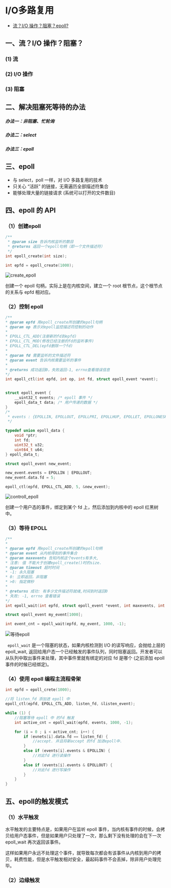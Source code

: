 # I/O多路复用

- [流？I/O 操作？阻塞？epoll?](https://learnku.com/articles/41814)

## 一、流？I/O 操作？阻塞？

### (1) 流

### (2) I/O 操作

### (3) 阻塞



## 二、解决阻塞死等待的办法

##### 办法一：非阻塞、忙轮询

##### 办法二：select

##### 办法三：epoll



## 三、epoll

- 与 select，poll 一样，对 I/O 多路复用的技术
- 只关心 “活跃” 的链接，无需遍历全部描述符集合
- 能够处理大量的链接请求 (系统可以打开的文件数目)



## 四、epoll 的 API

### （1）创建epoll

```c
/** 
 * @param size 告诉内核监听的数目 
 * @returns 返回一个epoll句柄（即一个文件描述符） 
 */
int epoll_create(int size);
```

```c
int epfd = epoll_create(1000);
```

![create_epoll](https://cdn.jsdelivr.net/gh/mouweng/FigureBed/img/20220307212300.jpg)

创建一个 epoll 句柄，实际上是在内核空间，建立一个 root 根节点，这个根节点的关系与 epfd 相对应。

### （2）控制 epoll

```c
/**
* @param epfd 用epoll_create所创建的epoll句柄
* @param op 表示对epoll监控描述符控制的动作
*
* EPOLL_CTL_ADD(注册新的fd到epfd)
* EPOLL_CTL_MOD(修改已经注册的fd的监听事件)
* EPOLL_CTL_DEL(epfd删除一个fd)
*
* @param fd 需要监听的文件描述符
* @param event 告诉内核需要监听的事件
*
* @returns 成功返回0，失败返回-1, errno查看错误信息
*/
int epoll_ctl(int epfd, int op, int fd, struct epoll_event *event);


struct epoll_event {
    __uint32_t events; /* epoll 事件 */
    epoll_data_t data; /* 用户传递的数据 */
}
/*
 * events : {EPOLLIN, EPOLLOUT, EPOLLPRI, EPOLLHUP, EPOLLET, EPOLLONESHOT}
 */

typedef union epoll_data {
    void *ptr;
    int fd;
    uint32_t u32;
    uint64_t u64;
} epoll_data_t;
```

```c
struct epoll_event new_event;

new_event.events = EPOLLIN | EPOLLOUT;
new_event.data.fd = 5;

epoll_ctl(epfd, EPOLL_CTL_ADD, 5, &new_event);
```

![controll_epoll](https://cdn.jsdelivr.net/gh/mouweng/FigureBed/img/20220307212406.jpg)

 创建一个用户态的事件，绑定到某个 fd 上，然后添加到内核中的 epoll 红黑树中。

### （3）等待 EPOLL

 ```c
 /**
 *
 * @param epfd 用epoll_create所创建的epoll句柄
 * @param event 从内核得到的事件集合
 * @param maxevents 告知内核这个events有多大,
 * 注意: 值 不能大于创建epoll_create()时的size.
 * @param timeout 超时时间
 * -1: 永久阻塞
 * 0: 立即返回，非阻塞
 * >0: 指定微秒
 *
 * @returns 成功: 有多少文件描述符就绪,时间到时返回0
 * 失败: -1, errno 查看错误
 */
 int epoll_wait(int epfd, struct epoll_event *event, int maxevents, int timeout);
 ```

```c
struct epoll_event my_event[1000];

int event_cnt = epoll_wait(epfd, my_event, 1000, -1);
```

![等待epoll](https://cdn.jsdelivr.net/gh/mouweng/FigureBed/img/20220307212436.jpg)

` epoll_wait` 是一个阻塞的状态，如果内核检测到 I/O 的读写响应，会抛给上层的 epoll_wait, 返回给用户态一个已经触发的事件队列，同时阻塞返回。开发者可以从队列中取出事件来处理，其中事件里就有绑定的对应 fd 是哪个 (之前添加 epoll 事件的时候已经绑定)。

### （4）使用 epoll 编程主流程骨架

```c
int epfd = epoll_crete(1000);

//将 listen_fd 添加进 epoll 中
epoll_ctl(epfd, EPOLL_CTL_ADD, listen_fd, &listen_event);

while (1) {
    //阻塞等待 epoll 中 的fd 触发
    int active_cnt = epoll_wait(epfd, events, 1000, -1);

    for (i = 0 ; i < active_cnt; i++) {
        if (evnets[i].data.fd == listen_fd) {
            //accept. 并且将新accept 的fd 加进epoll中.
        }
        else if (events[i].events & EPOLLIN) {
            //对此fd 进行读操作
        }
        else if (events[i].events & EPOLLOUT) {
            //对此fd 进行写操作
        }
    }
}
```

## 五、epoll的触发模式

### （1）水平触发

水平触发的主要特点是，如果用户在监听 epoll 事件，当内核有事件的时候，会拷贝给用户态事件，但是如果用户只处理了一次，那么剩下没有处理的会在下一次 epoll_wait 再次返回该事件。

这样如果用户永远不处理这个事件，就导致每次都会有该事件从内核到用户的拷贝，耗费性能，但是水平触发相对安全，最起码事件不会丢掉，除非用户处理完毕。



### （2）边缘触发

